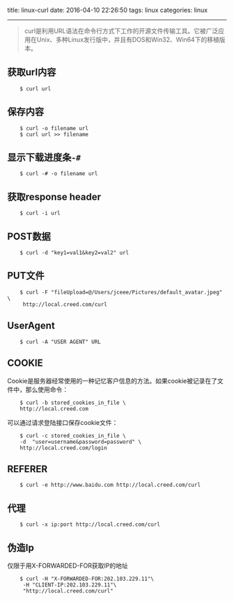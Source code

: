title: linux-curl
date: 2016-04-10 22:26:50
tags: linux
categories: linux

---

>curl是利用URL语法在命令行方式下工作的开源文件传输工具。它被广泛应用在Unix、多种Linux发行版中，并且有DOS和Win32、Win64下的移植版本。

## 获取url内容

```
	$ curl url
```

## 保存内容

```
	$ curl -o filename url
	$ curl url >> filename
```

## 显示下载进度条`-#`

```
	$ curl -# -o filename url
```

## 获取response header

```
	$ curl -i url
```

## POST数据

```
	$ curl -d "key1=val1&key2=val2" url
```

## PUT文件

```
	$ curl -F "fileUpload=@/Users/jceee/Pictures/default_avatar.jpeg" \
	 http://local.creed.com/curl
```

## UserAgent

```
	$ curl -A "USER AGENT" URL
```

## COOKIE

Cookie是服务器经常使用的一种记忆客户信息的方法。如果cookie被记录在了文件中，那么使用命令：

```
	$ curl -b stored_cookies_in_file \
	http://local.creed.com
```

可以通过请求登陆接口保存cookie文件：

```
	$ curl -c stored_cookies_in_file \
	-d  "user=username&password=password" \
	http://local.creed.com/login
```

## REFERER

```
	$ curl -e http://www.baidu.com http://local.creed.com/curl
```

## 代理

```
	$ curl -x ip:port http://local.creed.com/curl

```

## 伪造Ip

仅限于用X-FORWARDED-FOR获取IP的地址

```
	$ curl -H "X-FORWARDED-FOR:202.103.229.11"\
	 -H "CLIENT-IP:202.103.229.11"\
	 "http://local.creed.com/curl"
```